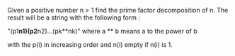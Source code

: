 Given a positive number n > 1 find the prime factor decomposition of n. The result will be a string with the following form :

 "(p1**n1)(p2**n2)...(pk**nk)"
where a ** b means a to the power of b

with the p(i) in increasing order and n(i) empty if n(i) is 1.
